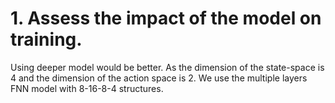 # 1. Assess the impact of the model on training.
Using deeper model would be better. As the dimension of the state-space is 4 and
the dimension of the action space is 2. We use the multiple layers FNN model
with 8-16-8-4 structures.